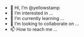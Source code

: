 - 👋 Hi, I’m @yellowstamp
- 👀 I’m interested in ...
- 🌱 I’m currently learning ...
- 💞️ I’m looking to collaborate on ...
- 📫 How to reach me ...

<!---
yellowstamp/yellowstamp is a ✨ special ✨ repository because its `README.md` (this file) appears on your GitHub profile.
You can click the Preview link to take a look at your changes.
--->
